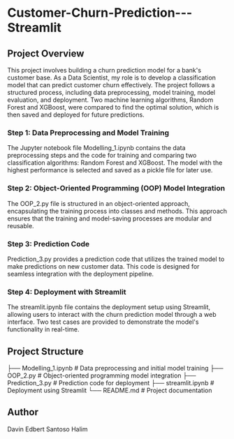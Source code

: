 # Customer-Churn-Prediction---Streamlit

## Project Overview
This project involves building a churn prediction model for a bank's customer base. As a Data Scientist, my role is to develop a classification model that can predict customer churn effectively. The project follows a structured process, including data preprocessing, model training, model evaluation, and deployment. Two machine learning algorithms, Random Forest and XGBoost, were compared to find the optimal solution, which is then saved and deployed for future predictions.

### Step 1: Data Preprocessing and Model Training
The Jupyter notebook file Modelling_1.ipynb contains the data preprocessing steps and the code for training and comparing two classification algorithms: Random Forest and XGBoost. The model with the highest performance is selected and saved as a pickle file for later use. 

### Step 2: Object-Oriented Programming (OOP) Model Integration
The OOP_2.py file is structured in an object-oriented approach, encapsulating the training process into classes and methods. This approach ensures that the training and model-saving processes are modular and reusable.

### Step 3: Prediction Code
Prediction_3.py provides a prediction code that utilizes the trained model to make predictions on new customer data. This code is designed for seamless integration with the deployment pipeline.

### Step 4: Deployment with Streamlit
The streamlit.ipynb file contains the deployment setup using Streamlit, allowing users to interact with the churn prediction model through a web interface. Two test cases are provided to demonstrate the model's functionality in real-time.

## Project Structure
├── Modelling_1.ipynb    # Data preprocessing and initial model training
├── OOP_2.py             # Object-oriented programming model integration
├── Prediction_3.py      # Prediction code for deployment
├── streamlit.ipynb      # Deployment using Streamlit
└── README.md            # Project documentation

## Author
Davin Edbert Santoso Halim
